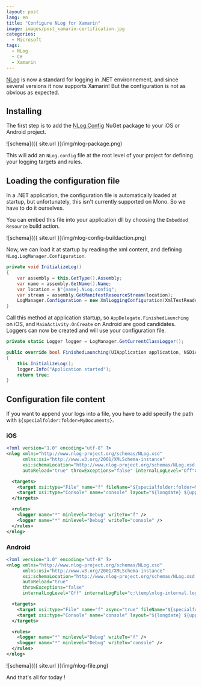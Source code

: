 ```yaml
---
layout: post
lang: en
title: "Configure NLog for Xamarin"
image: images/post_xamarin-certification.jpg
categories:
  - Microsoft
tags:
  - NLog
  - C#
  - Xamarin
---
```


[NLog](http://nlog-project.org/) is now a standard for logging in .NET environnement, and since several versions it now supports Xamarin! But the configuration is not as obvious as expected.

## Installing

The first step is to add the [NLog.Config](https://www.nuget.org/packages/NLog.Config/) NuGet package to your iOS or Android project.

![schema]({{ site.url }}/img/nlog-package.png)

This will add an `NLog.config` file at the root level of your project for defining your logging targets and rules.

## Loading the configuration file

In a .NET application, the configuration file is automatically loaded at startup, but unfortunately, this isn't currently supported on Mono. So we have to do it ourselves.

You can embed this file into your application dll by choosing the `Embedded Resource` build action.

![schema]({{ site.url }}/img/nlog-config-buildaction.png)

Now, we can load it at startup by reading the xml content, and defining `NLog.LogManager.Configuration`.

```csharp
private void InitializeLog()
{
	var assembly = this.GetType().Assembly;
	var name = assembly.GetName().Name;
	var location = $"{name}.NLog.config";
	var stream = assembly.GetManifestResourceStream(location);
	LogManager.Configuration = new XmlLoggingConfiguration(XmlTextReader.Create(stream), null);
}
```

Call this method at application startup, so `AppDelegate.FinishedLaunching` on iOS, and `MainActivity.OnCreate` on Android are good candidates. Loggers can now be created and will use your configuration file.

```csharp
private static Logger logger = LogManager.GetCurrentClassLogger();

public override bool FinishedLaunching(UIApplication application, NSDictionary launchOptions)
{
	this.InitializeLog();
	logger.Info("Application started");
	return true;
}
```

## Configuration file content

If you want to append your logs into a file, you have to add specify the path with `${specialfolder:folder=MyDocuments}`.

### iOS

```xml
<?xml version="1.0" encoding="utf-8" ?>
<nlog xmlns="http://www.nlog-project.org/schemas/NLog.xsd"
      xmlns:xsi="http://www.w3.org/2001/XMLSchema-instance"
      xsi:schemaLocation="http://www.nlog-project.org/schemas/NLog.xsd NLog.xsd"
      autoReload="true" throwExceptions="false" internalLogLevel="Off">

  <targets>
    <target xsi:type="File" name="f" fileName="${specialfolder:folder=MyDocuments}/../Library/logs/${shortdate}.log" layout="${longdate} ${uppercase:${level}} ${message}" />
    <target xsi:type="Console" name="console" layout="${longdate} ${uppercase:${level}} ${message}" />
  </targets>

  <rules>
    <logger name="*" minlevel="Debug" writeTo="f" />
    <logger name="*" minlevel="Debug" writeTo="console" />
  </rules>
</nlog>
```

### Android

```xml
<?xml version="1.0" encoding="utf-8" ?>
<nlog xmlns="http://www.nlog-project.org/schemas/NLog.xsd"
      xmlns:xsi="http://www.w3.org/2001/XMLSchema-instance"
      xsi:schemaLocation="http://www.nlog-project.org/schemas/NLog.xsd NLog.xsd"
      autoReload="true"
      throwExceptions="false"
      internalLogLevel="Off" internalLogFile="c:\temp\nlog-internal.log">

  <targets>
    <target xsi:type="File" name="f" async="true" fileName="${specialfolder:folder=MyDocuments}/logs/${shortdate}.log" layout="${longdate} ${uppercase:${level}} ${message}" />
    <target xsi:type="Console" name="console" layout="${longdate} ${uppercase:${level}} ${message}" />
  </targets>

  <rules>
    <logger name="*" minlevel="Debug" writeTo="f" />
    <logger name="*" minlevel="Debug" writeTo="console" />
  </rules>
</nlog>
```

![schema]({{ site.url }}/img/nlog-file.png)

And that's all for today !